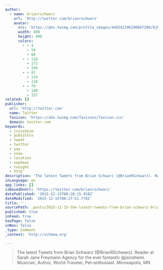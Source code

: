 ```yaml
---
author:
  - name: brianrschwarz
    url: 'http://twitter.com/brianrschwarz'
    avatar:
      src: 'https://pbs.twimg.com/profile_images/448242196290867200/9jNkMIzu_400x400.jpeg'
      width: 400
      height: 400
      colors:
        - - 4
          - 54
          - 68
        - - 118
          - 173
          - 194
        - - 81
          - 114
          - 118
        - - 79
          - 140
          - 157
related: []
publisher:
  url: 'http://twitter.com'
  name: Twitter
  favicon: 'https://abs.twimg.com/favicons/favicon.ico'
  domain: twitter.com
keywords:
  - jsinsheim
  - pubtalktv
  - tweet
  - twitter
  - yay
  - snow
  - location
  - nephews
  - tonight
  - http
description: 'The latest Tweets from Brian Schwarz (@BrianRSchwarz). Reader at Sarah Jane Freymann Agency for the ever fantastic @jsinsheim. Musician, Author, World-Traveler, Pet-enthusiast. Minneapolis, MN'
inLanguage: en
app_links: []
isBasedOnUrl: 'https://twitter.com/brianrschwarz'
datePublished: '2015-12-15T00:28:15.918Z'
dateModified: '2015-12-15T00:27:51.776Z'
title: ''
sourcePath: _posts/2015-12-15-the-latest-tweets-from-brian-schwarz-brianrschwarz-reade.md
published: true
inFeed: true
hasPage: false
inNav: false
_type: Comment
_context: 'http://schema.org'

---
```

> The latest Tweets from Brian Schwarz &lpar;&commat;BrianRSchwarz&rpar;&period; Reader at Sarah Jane Freymann Agency for the ever fantastic &commat;jsinsheim&period; Musician&comma; Author&comma; World-Traveler&comma; Pet-enthusiast&period; Minneapolis&comma; MN